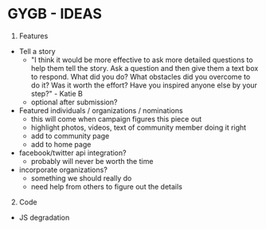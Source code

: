 # GYGB - IDEAS

1. Features
 - Tell a story
     - "I think it would be more effective to ask more detailed questions to help them tell the story.  Ask a question and then give them a text box to respond. What did you do?  What obstacles did you overcome to do it? Was it worth the effort?  Have you inspired anyone else by your step?" - Katie B
     - optional after submission?	
 - Featured individuals / organizations / nominations	
     - this will come when campaign figures this piece out
     - highlight photos, videos, text of community member doing it right
     - add to community page
     - add to home page
 - facebook/twitter api integration?
     - probably will never be worth the time
 - incorporate organizations?
     - something we should really do
     - need help from others to figure out the details
	

2. Code
 - JS degradation